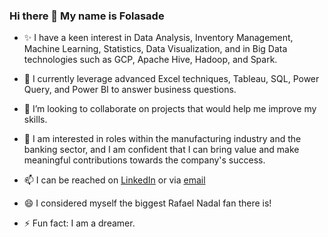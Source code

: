 ### Hi there 👋 My name is Folasade

- ✨ I have a keen interest in Data Analysis, Inventory Management, Machine Learning, Statistics, Data Visualization, and in Big Data technologies such as GCP, Apache Hive, Hadoop, and Spark.

- 🔭 I currently leverage advanced Excel techniques, Tableau, SQL, Power Query, and Power BI to answer business questions.

- 👯 I’m looking to collaborate on projects that would help me improve my skills.

- 🤔 I am interested in roles within the manufacturing industry and the banking sector, and I am confident that I can bring value and make meaningful contributions towards the company's success.

- 📫 I can be reached on [LinkedIn](https://www.linkedin.com/in/folasade-theresa-ojo-39769313b/) or via [email](ojofolasade.t@gmail.com)

- 😄 I considered myself the biggest Rafael Nadal fan there is! 

- ⚡ Fun fact: I am a dreamer.
